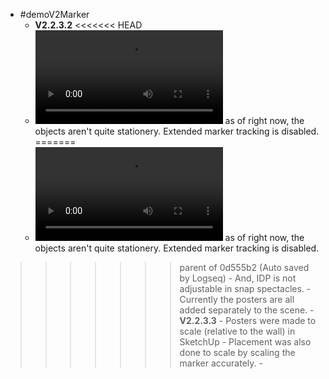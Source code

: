 - #demoV2Marker
	- **V2.2.3.2**
<<<<<<< HEAD
	- ![Untitled.mp4](../assets/Untitled_1671443897623_0.mp4) as of right now, the objects aren't quite stationery. Extended marker tracking is disabled.
=======
	- ![IMG_5669.MOV](../assets/IMG_5669_1671396116269_0.MOV) as of right now, the objects aren't quite stationery. Extended marker tracking is disabled.
>>>>>>> parent of 0d555b2 (Auto saved by Logseq)
	- And, IDP is not adjustable in snap spectacles.
	- Currently the posters are all added separately to the scene.
	- **V2.2.3.3**
		- Posters were made to scale (relative to the wall) in SketchUp
		- Placement was also done to scale by scaling the marker accurately.
	-